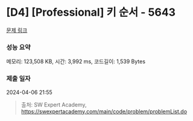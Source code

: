 # [D4] [Professional] 키 순서 - 5643 

[문제 링크](https://swexpertacademy.com/main/code/problem/problemDetail.do?contestProbId=AWXQsLWKd5cDFAUo) 

### 성능 요약

메모리: 123,508 KB, 시간: 3,992 ms, 코드길이: 1,539 Bytes

### 제출 일자

2024-04-06 21:55



> 출처: SW Expert Academy, https://swexpertacademy.com/main/code/problem/problemList.do